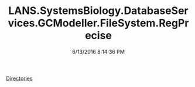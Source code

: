 ﻿---
title: LANS.SystemsBiology.DatabaseServices.GCModeller.FileSystem.RegPrecise
date: 6/13/2016 8:14:36 PM
---

[Directories](T-LANS.SystemsBiology.DatabaseServices.GCModeller.FileSystem.RegPrecise.Directories.html)
